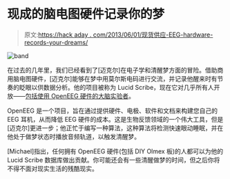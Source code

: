 # 现成的脑电图硬件记录你的梦

> 原文:[https://hack aday . com/2013/06/01/现货供应-EEG-hardware-records-your-dreams/](https://hackaday.com/2013/06/01/off-the-shelf-eeg-hardware-records-your-dreams/)

![band](../Images/7152ead425b687373b4fa888d49bbab8.png)

在过去的几年里，我们已经看到了[迈克尔]在电子学和清醒梦方面的冒险。借助商用脑电图硬件，[迈克尔]能够在梦中用莫尔斯电码进行交流，并记录他醒来时有节奏的眨眼以供数据分析。他的项目被称为 Lucid Scribe，现在它对几乎所有人开放——[包括使用 OpenEEG 硬件的大脑实验者](http://lsdbase.org/2013/05/24/Open-Electroencephalography/)。

OpenEEG 是一个项目，旨在通过提供硬件、电极、软件和文档来构建您自己的 EEG 耳机，从而降低 EEG 硬件的成本。这是生物反馈领域的一个伟大工具，但是[迈克尔]更进一步；他正忙于编写一种算法，这种算法将检测快速眼动睡眠，并在他处于做梦状态时播放音频轨道，以触发清醒梦。

[Michael]指出，任何拥有 OpenEEG 硬件(包括 DIY Olmex 板)的人都可以为他的 Lucid Scribe 数据库做出贡献。你可能还会有一些清醒做梦的时间，但之后你将不得不面对现实生活的残酷现实。